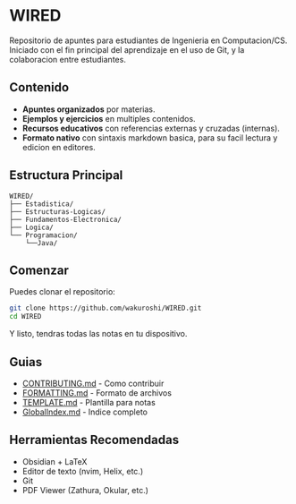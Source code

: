 # WIRED

Repositorio de apuntes para estudiantes de Ingenieria en Computacion/CS. Iniciado con el fin principal del aprendizaje en el uso de Git, y la colaboracion entre estudiantes.

## Contenido

- **Apuntes organizados** por materias.
- **Ejemplos y ejercicios** en multiples contenidos.  
- **Recursos educativos** con referencias externas y cruzadas (internas).
- **Formato nativo** con sintaxis markdown basica, para su facil lectura y edicion en editores.

## Estructura Principal

```
WIRED/
├── Estadistica/
├── Estructuras-Logicas/
├── Fundamentos-Electronica/
├── Logica/
└── Programacion/
    └──Java/
```

## Comenzar

Puedes clonar el repositorio:

```bash
git clone https://github.com/wakuroshi/WIRED.git
cd WIRED
```
Y listo, tendras todas las notas en tu dispositivo.

## Guias

- [CONTRIBUTING.md](CONTRIBUTING.md) - Como contribuir
- [FORMATTING.md](FORMATTING.md) - Formato de archivos  
- [TEMPLATE.md](TEMPLATE.md) - Plantilla para notas
- [GlobalIndex.md](GlobalIndex.md) - Indice completo

## Herramientas Recomendadas

- Obsidian + LaTeX
- Editor de texto (nvim, Helix, etc.)
- Git
- PDF Viewer (Zathura, Okular, etc.)
